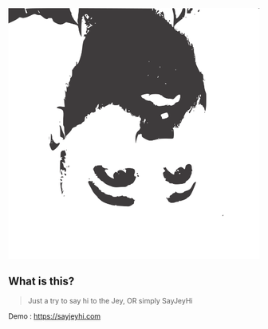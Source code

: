 <center>
    <img src="./6254009.svg">
</center>

## What is this?

> Just a try to say hi to the Jey, OR simply SayJeyHi

Demo : https://sayjeyhi.com
